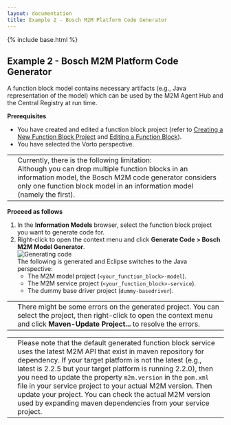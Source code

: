 ```yaml
---
layout: documentation
title: Example 2 - Bosch M2M Platform Code Generator
---
```

{% include base.html %}
## Example 2 - Bosch M2M Platform Code Generator

A function block model contains necessary artifacts (e.g., Java representation of the model) which can be used by the M2M Agent Hub and the Central Registry at run time.

**Prerequisites**  

- You have created and edited a function block project (refer to [Creating a New Function Block Project]({{base}}/documentation/editors/functionblock.html#creating-a-new-function-block) and [Editing a Function Block]({{base}}/documentation/editors/functionblock.html#editing-a-function-block)).  
- You have selected the Vorto perspective.

<table class="table table-bordered">
  <tbody>
    <td><i class="fa fa-info-circle info-note"></i></td>
    <td>Currently, there is the following limitation:<br>
    Although you can drop multiple function blocks in an information model, the Bosch M2M code generator considers only one function block model in an information model (namely the first).</td>
  </tr></tbody>
</table>

**Proceed as follows**

1. In the **Information Models** browser, select the function block project you want to generate code for.
2. Right-click to open the context menu and click **Generate Code > Bosch M2M Model Generator**.  
   ![Generating code]({{base}}/img/documentation/m2m_tc_generate_code_function_block_model_1.png)  
   The following is generated and Eclipse switches to the Java perspective:
   - The M2M model project (`<your_function_block>-model`).
   - The M2M service project (`<your_function_block>-service`).
   - The dummy base driver project (`dummy-basedriver`).  

<table class="table table-bordered">
  <tbody><tr>
    <td><i class="fa fa-info-circle info-note"></i></td>
    <td>There might be some errors on the generated project. You can select the project, then right-click to open the context menu and click <b>Maven-Update Project...</b> to resolve the errors.</td>
  </tr></tbody>
</table>

<table class="table table-bordered">
  <tbody><tr>
    <td><i class="fa fa-info-circle info-note"></i></td>
    <td>Please note that the default generated function block service uses the latest M2M API that exist in maven repository for dependency. If your target platform is not the latest (e.g., latest is 2.2.5 but your target platform is running 2.2.0), then you need to update the property <code>m2m.version</code> in the <code>pom.xml</code> file in your service project to your actual M2M version. Then update your project. You can check the actual M2M version used by expanding maven dependencies from your service project.</td>
  </tr></tbody>
</table>
